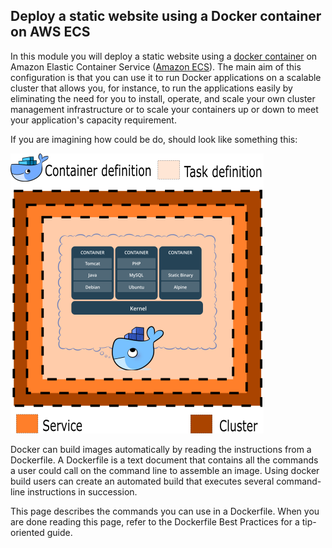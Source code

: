 ## Deploy a static website using a Docker container on AWS ECS

In this module you will deploy a static website using a [docker container](https://www.docker.com/what-container) on Amazon Elastic Container Service ([Amazon ECS](https://aws.amazon.com/ecs/)). The main aim of this configuration is that you can use it to run Docker applications on a scalable cluster that allows you, for instance, to run the applications easily by eliminating the need for you to install, operate, and scale your own cluster management infrastructure or to scale your containers up or down to meet your application's capacity requirement.

If you are imagining how could be do, should look like something this:

![ECS_Docker_Container_Diagram](https://github.com/DevOps-Girls/devopsgirls-bootcamp3/blob/master/images/2-1-docker-ecs-static-site/ECS_Docker_Container.png?raw=true)


Docker can build images automatically by reading the instructions from a Dockerfile. A Dockerfile is a text document that contains all the commands a user could call on the command line to assemble an image. Using docker build users can create an automated build that executes several command-line instructions in succession.

This page describes the commands you can use in a Dockerfile. When you are done reading this page, refer to the Dockerfile Best Practices for a tip-oriented guide.